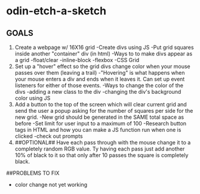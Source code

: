 # odin-etch-a-sketch

## GOALS ##
1. Create a webpage w/ 16X16 grid
    -Create divs using JS
    -Put grid squares inside another "container" div (in html)
    -Ways to to make divs appear as a grid
        -float/clear
        -inline-block
        -flexbox
        -CSS Grid
2. Set up a "hover" effect so the grid divs change color when your mouse passes over them (leaving a trail)
    -"Hovering" is what happens when your mouse enters a div and ends when it leaves it. Can set up event listeners for either of those events.
    -Ways to change the color of the divs
        -adding a new class to the div
        -changing the div's background color using JS
3. Add a button to the top of the screen which will clear current grid and send the user a popup asking for the number of squares per side for the new grid.
    -New grid should be generated in the SAME total space as before
    -Set limit for user input to a maximum of 100
    -Research button tags in HTML and how you can make a JS function run when one is clicked
    -check out prompts
4. ##OPTIONAL## Have each pass through with the mouse change it to a completely random RGB value. Ty having each pass just add another 10% of black to it so that only after 10 passes the square is completely black.



##PROBLEMS TO FIX
- color change not yet working 